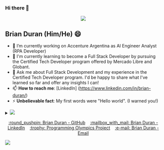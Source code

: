 ### Hi there 👋

<!--
**Nairb-code/Nairb-code** is a ✨ _special_ ✨ repository because its `README.md` (this file) appears on your GitHub profile.

Here are some ideas to get you started:

- 🔭 I’m currently working on ...
- 🌱 I’m currently learning ...
- 👯 I’m looking to collaborate on ...
- 🤔 I’m looking for help with ...
- 💬 Ask me about ...
- 📫 How to reach me: ...
- 😄 Pronouns: ...
- ⚡ Fun fact: ...
-->
<p align="center"><img src="https://i.imgur.com/A6bWGFl.gif"/></p>

## Brian Duran (Him/He) 😄
- 🔭 I’m currently working on Accenture Argentina as AI Engineer Analyst (RPA Developer)
- 🌱 I'm currently learning to become a Full Stack Developer by pursuing the Certified Tech Developer program offered by Mercado Libre and Globant.
- 💬 Ask me about Full Stack Development and my experience in the Certified Tech Developer program. I'd be happy to share what I've learned so far and offer any insights I can!
- 📫 **How to reach me**: [LinkedIn] (https://www.linkedin.com/in/brian-duran/)
- ⚡ **Unbelievable fact**: My first words were "Hello world". (I warned you!)

<details>
<summary>
  <a href="https://github.com/Nairb-code/"><img src="https://img.shields.io/badge/-Expand%20to%20know%20more-b03544?style=for-the-badge"/></a>
</summary>


### Little More About Me  

👨‍💻 As an RPA Developer with experience on the Blue Prism platform, he worked on several projects for the banking and financial industry 🏦💰, implementing automation solutions to improve the efficiency and quality of customer service 🤖👨‍💼. But that's not all, my focus on RPA is complemented by my interest in Full Stack development! 💻🔨 I want to offer more complete and innovative solutions that address business challenges more comprehensively and meet the specific needs of the client 🌟. Therefore, I am looking to expand my skills in front-end and back-end development 🚀 to offer even more amazing solutions 😎. Let's go for it! 💪

### Programming Languages :scroll:

<img height="32" width="32" src="https://cdn.thekrishna.in/img/icon/java.svg" />&nbsp;
<img height="32" width="32" src="https://cdn.thekrishna.in/img/icon/javascript.svg" />&nbsp; 
<img height="32" width="32" src="https://cdn.thekrishna.in/img/icon/html5.svg" />&nbsp; 
<img height="32" width="32" src="https://cdn.thekrishna.in/img/icon/css3.svg" />&nbsp; 
<img height="32" width="32" src="https://cdn.thekrishna.in/img/icon/php.svg" />&nbsp; 
<img height="32" width="32" src="https://cdn.thekrishna.in/img/icon/cplusplus.svg" />&nbsp;

### Database Systems :bar_chart:

<img height="32" width="32" src="https://cdn.thekrishna.in/img/icon/mysql.svg" />&nbsp; 

### Tools and Frameworks :hammer:


<img height="32" width="32" src="https://cdn.thekrishna.in/img/icon/docker.svg" />&nbsp; 
<img height="32" width="32" src="https://cdn.thekrishna.in/img/icon/git.svg" />&nbsp; 
<img height="32" width="32" src="https://cdn.thekrishna.in/img/icon/adobephotoshop.svg" />&nbsp; 
<img height="32" width="32" src="https://cdn.thekrishna.in/img/icon/bootstrap.svg" />&nbsp; 

### Honors and Award :trophy:

¡Wooohooo! 💪 Soy uno de los apasionados jóvenes desarrolladores autodidactas que participó en las olimpiadas de programación organizadas por el INET y el Ministerio de Educación de la Republica Argentina 🏆🇦🇷. ¡Fue una experiencia increíble!. Obteniendo el reconocimiento y la admiración de los evaluadores de la competencia 🤝👏. ¡Fue una sensación indescriptible!
<br></details>
<!-- footer --!>
<p align="center">
    <a id="GitHub" href="https://github.com/Nairb-code/">:round_pushpin: Brian Duran - GitHub</a>
    &nbsp;&nbsp;     
    <a id="LinkedIn" href="https://www.linkedin.com/in/brian-duran/">:mailbox_with_mail: Brian Duran - LinkedIn</a> 
    &nbsp;&nbsp;
    <a id="Website" href="https://helloworld2018.netlify.app/">:trophy: Programming Olympics Project</a>
    &nbsp;&nbsp;
   <a id="Mail" href="mailto:brian.duran.509@outlook.com">:e-mail: Brian Duran - Email</a>
</p>
<img src="https://imgur.com/rilHVxA.png"/>
